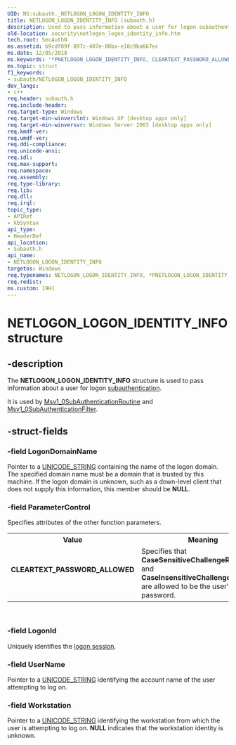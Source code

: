 ```yaml
---
UID: NS:subauth._NETLOGON_LOGON_IDENTITY_INFO
title: NETLOGON_LOGON_IDENTITY_INFO (subauth.h)
description: Used to pass information about a user for logon subauthentication.
old-location: security\netlogon_logon_identity_info.htm
tech.root: SecAuthN
ms.assetid: b9cdf09f-897c-407e-80ba-e18c9ba667ec
ms.date: 12/05/2018
ms.keywords: '*PNETLOGON_LOGON_IDENTITY_INFO, CLEARTEXT_PASSWORD_ALLOWED, NETLOGON_LOGON_IDENTITY_INFO, NETLOGON_LOGON_IDENTITY_INFO structure [Security], PNETLOGON_LOGON_IDENTITY_INFO, PNETLOGON_LOGON_IDENTITY_INFO structure pointer [Security], _lsa_netlogon_logon_identity_info, security.netlogon_logon_identity_info, subauth/NETLOGON_LOGON_IDENTITY_INFO, subauth/PNETLOGON_LOGON_IDENTITY_INFO'
ms.topic: struct
f1_keywords:
- subauth/NETLOGON_LOGON_IDENTITY_INFO
dev_langs:
- c++
req.header: subauth.h
req.include-header: 
req.target-type: Windows
req.target-min-winverclnt: Windows XP [desktop apps only]
req.target-min-winversvr: Windows Server 2003 [desktop apps only]
req.kmdf-ver: 
req.umdf-ver: 
req.ddi-compliance: 
req.unicode-ansi: 
req.idl: 
req.max-support: 
req.namespace: 
req.assembly: 
req.type-library: 
req.lib: 
req.dll: 
req.irql: 
topic_type:
- APIRef
- kbSyntax
api_type:
- HeaderDef
api_location:
- Subauth.h
api_name:
- NETLOGON_LOGON_IDENTITY_INFO
targetos: Windows
req.typenames: NETLOGON_LOGON_IDENTITY_INFO, *PNETLOGON_LOGON_IDENTITY_INFO
req.redist: 
ms.custom: 19H1
---
```


# NETLOGON_LOGON_IDENTITY_INFO structure


## -description


The <b>NETLOGON_LOGON_IDENTITY_INFO</b> structure is used to pass information about a user for logon <a href="https://docs.microsoft.com/windows/desktop/SecGloss/s-gly">subauthentication</a>.

It is used by 
<a href="https://docs.microsoft.com/windows/desktop/api/subauth/nf-subauth-msv1_0subauthenticationroutine">Msv1_0SubAuthenticationRoutine</a> and 
<a href="https://docs.microsoft.com/windows/desktop/api/subauth/nf-subauth-msv1_0subauthenticationfilter">Msv1_0SubAuthenticationFilter</a>.


## -struct-fields




### -field LogonDomainName

Pointer to a 
<a href="https://docs.microsoft.com/windows/desktop/api/subauth/ns-subauth-unicode_string">UNICODE_STRING</a> containing the name of the logon domain. The specified domain name must be a domain that is trusted by this machine. If the logon domain is unknown, such as a down-level client that does not supply this information, this member should be <b>NULL</b>. 


### -field ParameterControl

Specifies attributes of the other function parameters. 




					

<table>
<tr>
<th>Value</th>
<th>Meaning</th>
</tr>
<tr>
<td width="40%"><a id="CLEARTEXT_PASSWORD_ALLOWED"></a><a id="cleartext_password_allowed"></a><dl>
<dt><b>CLEARTEXT_PASSWORD_ALLOWED</b></dt>
</dl>
</td>
<td width="60%">
Specifies that <b>CaseSensitiveChallengeResponse</b> and <b>CaseInsensitiveChallengeResponse</b> are allowed to be the user's <a href="https://docs.microsoft.com/windows/desktop/SecGloss/p-gly">plaintext</a> password.

</td>
</tr>
</table>
 


### -field LogonId

Uniquely identifies the <a href="https://docs.microsoft.com/windows/desktop/SecGloss/l-gly">logon session</a>.
					


### -field UserName

Pointer to a 
<a href="https://docs.microsoft.com/windows/desktop/api/subauth/ns-subauth-unicode_string">UNICODE_STRING</a> identifying the account name of the user attempting to log on.


### -field Workstation

Pointer to a <a href="https://docs.microsoft.com/windows/desktop/api/subauth/ns-subauth-unicode_string">UNICODE_STRING</a> identifying the workstation from which the user is attempting to log on. <b>NULL</b> indicates that the workstation identity is unknown.

